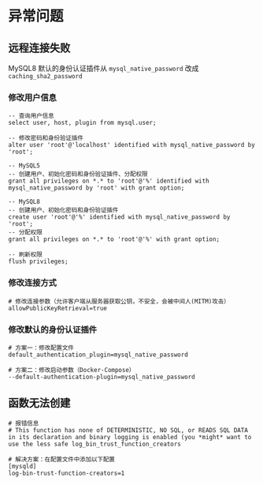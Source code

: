 # 异常问题

## <span id="root_auth">远程连接失败</span>

MySQL8 默认的身份认证插件从 `mysql_native_password` 改成 `caching_sha2_password`

### 修改用户信息

```mysql
-- 查询用户信息
select user, host, plugin from mysql.user;

-- 修改密码和身份验证插件
alter user 'root'@'localhost' identified with mysql_native_password by 'root';

-- MySQL5
-- 创建用户、初始化密码和身份验证插件、分配权限
grant all privileges on *.* to 'root'@'%' identified with mysql_native_password by 'root' with grant option;

-- MySQL8
-- 创建用户、初始化密码和身份验证插件
create user 'root'@'%' identified with mysql_native_password by 'root';
-- 分配权限
grant all privileges on *.* to 'root'@'%' with grant option;

-- 刷新权限
flush privileges;
```

### 修改连接方式

```properties
# 修改连接参数（允许客户端从服务器获取公钥，不安全，会被中间人(MITM)攻击）
allowPublicKeyRetrieval=true
```

### 修改默认的身份认证插件

```properties
# 方案一：修改配置文件
default_authentication_plugin=mysql_native_password

# 方案二：修改启动参数（Docker-Compose）
--default-authentication-plugin=mysql_native_password
```

## 函数无法创建

```properties
# 报错信息
# This function has none of DETERMINISTIC, NO SQL, or READS SQL DATA in its declaration and binary logging is enabled (you *might* want to use the less safe log_bin_trust_function_creators

# 解决方案：在配置文件中添加以下配置
[mysqld]
log-bin-trust-function-creators=1
```

